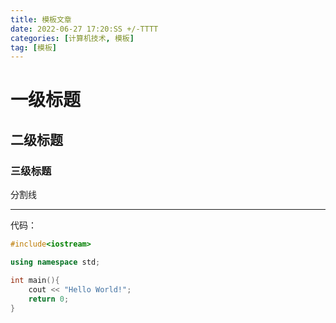 ```yaml
---
title: 模板文章
date: 2022-06-27 17:20:SS +/-TTTT
categories: [计算机技术, 模板]
tag: [模板]
---
```


# 一级标题

## 二级标题

### 三级标题

分割线
- - - -

代码：
```cpp
#include<iostream>

using namespace std;

int main(){
    cout << "Hello World!";
    return 0;
}
```
